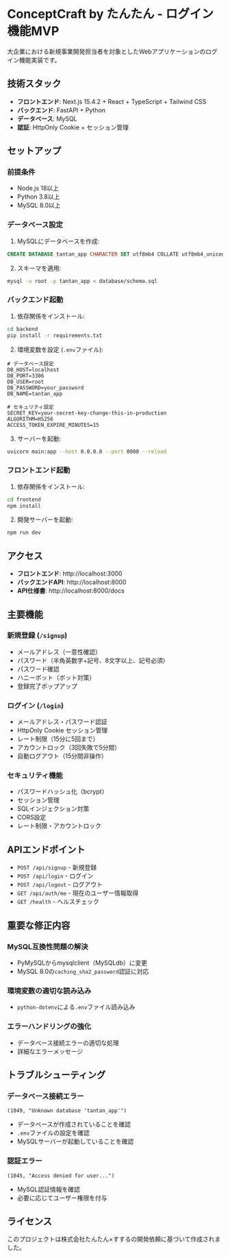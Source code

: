 # ConceptCraft by たんたん - ログイン機能MVP

大企業における新規事業開発担当者を対象としたWebアプリケーションのログイン機能実装です。

## 技術スタック

- **フロントエンド**: Next.js 15.4.2 + React + TypeScript + Tailwind CSS
- **バックエンド**: FastAPI + Python
- **データベース**: MySQL
- **認証**: HttpOnly Cookie + セッション管理

## セットアップ

### 前提条件
- Node.js 18以上
- Python 3.8以上
- MySQL 8.0以上

### データベース設定

1. MySQLにデータベースを作成:
```sql
CREATE DATABASE tantan_app CHARACTER SET utf8mb4 COLLATE utf8mb4_unicode_ci;
```

2. スキーマを適用:
```bash
mysql -u root -p tantan_app < database/schema.sql
```

### バックエンド起動

1. 依存関係をインストール:
```bash
cd backend
pip install -r requirements.txt
```

2. 環境変数を設定 (`.env`ファイル):
```env
# データベース設定
DB_HOST=localhost
DB_PORT=3306
DB_USER=root
DB_PASSWORD=your_password
DB_NAME=tantan_app

# セキュリティ設定
SECRET_KEY=your-secret-key-change-this-in-production
ALGORITHM=HS256
ACCESS_TOKEN_EXPIRE_MINUTES=15
```

3. サーバーを起動:
```bash
uvicorn main:app --host 0.0.0.0 --port 8000 --reload
```

### フロントエンド起動

1. 依存関係をインストール:
```bash
cd frontend
npm install
```

2. 開発サーバーを起動:
```bash
npm run dev
```

## アクセス

- **フロントエンド**: http://localhost:3000
- **バックエンドAPI**: http://localhost:8000
- **API仕様書**: http://localhost:8000/docs

## 主要機能

### 新規登録 (`/signup`)
- メールアドレス（一意性確認）
- パスワード（半角英数字+記号、8文字以上、記号必須）
- パスワード確認
- ハニーポット（ボット対策）
- 登録完了ポップアップ

### ログイン (`/login`)
- メールアドレス・パスワード認証
- HttpOnly Cookie セッション管理
- レート制限（15分に5回まで）
- アカウントロック（3回失敗で5分間）
- 自動ログアウト（15分間非操作）

### セキュリティ機能
- パスワードハッシュ化（bcrypt）
- セッション管理
- SQLインジェクション対策
- CORS設定
- レート制限・アカウントロック

## APIエンドポイント

- `POST /api/signup` - 新規登録
- `POST /api/login` - ログイン
- `POST /api/logout` - ログアウト
- `GET /api/auth/me` - 現在のユーザー情報取得
- `GET /health` - ヘルスチェック

## 重要な修正内容

### MySQL互換性問題の解決
- PyMySQLからmysqlclient（MySQLdb）に変更
- MySQL 8.0の`caching_sha2_password`認証に対応

### 環境変数の適切な読み込み
- `python-dotenv`による`.env`ファイル読み込み

### エラーハンドリングの強化
- データベース接続エラーの適切な処理
- 詳細なエラーメッセージ

## トラブルシューティング

### データベース接続エラー
```
(1049, "Unknown database 'tantan_app'")
```
- データベースが作成されていることを確認
- `.env`ファイルの設定を確認
- MySQLサーバーが起動していることを確認

### 認証エラー
```
(1045, "Access denied for user...")
```
- MySQL認証情報を確認
- 必要に応じてユーザー権限を付与

## ライセンス

このプロジェクトは株式会社たんたん×すするの開発依頼に基づいて作成されました。